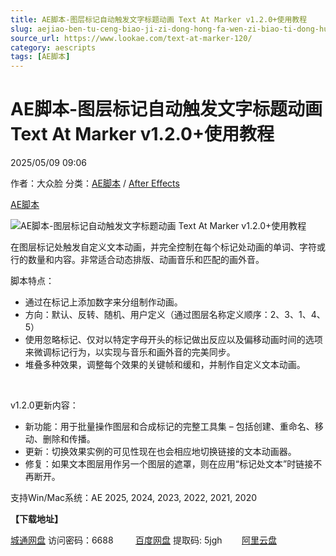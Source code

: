 ```yaml
---
title: AE脚本-图层标记自动触发文字标题动画 Text At Marker v1.2.0+使用教程
slug: aejiao-ben-tu-ceng-biao-ji-zi-dong-hong-fa-wen-zi-biao-ti-dong-hua-text-at-marker-v1-2-0-shi-yong-jiao-cheng
source_url: https://www.lookae.com/text-at-marker-120/
category: aescripts
tags: [AE脚本]
---
```

# AE脚本-图层标记自动触发文字标题动画 Text At Marker v1.2.0+使用教程

2025/05/09 09:06

作者：大众脸
分类：[AE脚本](https://www.lookae.com/after-effects/aescripts/) / [After Effects](https://www.lookae.com/after-effects/)

[AE脚本](https://www.lookae.com/tag/ae%e8%84%9a%e6%9c%ac/)

![AE脚本-图层标记自动触发文字标题动画 Text At Marker v1.2.0+使用教程](https://www.lookae.com/wp-content/uploads/2025/04/Text-At-Marker.jpg "AE脚本-图层标记自动触发文字标题动画 Text At Marker v1.2.0+使用教程-LookAE.com")

在图层标记处触发自定义文本动画，并完全控制在每个标记处动画的单词、字符或行的数量和内容。非常适合动态排版、动画音乐和匹配的画外音。

脚本特点：

* 通过在标记上添加数字来分组制作动画。
* 方向：默认、反转、随机、用户定义（通过图层名称定义顺序：2、3、1、4、5）
* 使用忽略标记、仅对以特定字母开头的标记做出反应以及偏移动画时间的选项来微调标记行为，以实现与音乐和画外音的完美同步。
* 堆叠多种效果，调整每个效果的关键帧和缓和，并制作自定义文本动画。

[﻿﻿﻿](http://cloud.video.taobao.com/play/u/null/p/1/e/6/t/1/517420770841.mp4)

v1.2.0更新内容：

* 新功能：用于批量操作图层和合成标记的完整工具集 – 包括创建、重命名、移动、删除和传播。
* 更新：切换效果实例的可见性现在也会相应地切换链接的文本动画器。
* 修复：如果文本图层用作另一个图层的遮罩，则在应用“标记处文本”时链接不再断开。

支持Win/Mac系统：AE 2025, 2024, 2023, 2022, 2021, 2020

**【下载地址】**

[城通网盘](https://url70.ctfile.com/f/2827370-1504194431-12cf92?p=4431) 访问密码：6688         [百度网盘](https://pan.baidu.com/s/1lyBs0S8kXB1TpzBr7MznMA?pwd=5jgh) 提取码: 5jgh        [阿里云盘](https://www.alipan.com/s/upfFEzopBBk)
